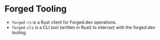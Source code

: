 # Forged Tooling

* `forged-rs` is a Rust client for Forged.dev operations.
* `forged-cli` is a CLI tool (written in Rust) to interract with the forged.dev tooling.
